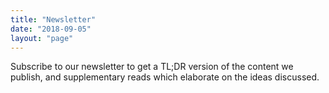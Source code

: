 ```yaml
---
title: "Newsletter"
date: "2018-09-05"
layout: "page"
---
```


Subscribe to our newsletter to get a TL;DR version of the content we publish, and supplementary reads which elaborate on the ideas discussed.
